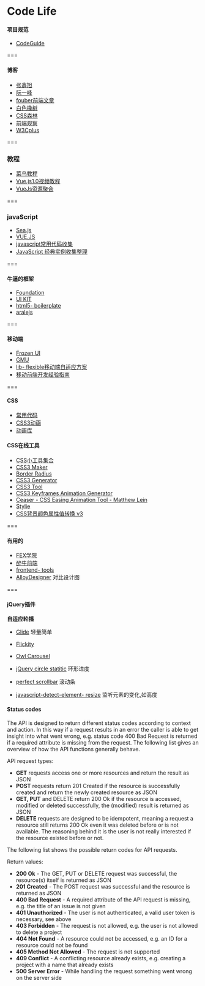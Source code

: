 Code Life
===
#### 项目规范
- <a href="http://alloyteam.github.io/CodeGuide/">CodeGuide</a>

===

#### 博客
- [张鑫旭](http://www.zhangxinxu.com/wordpress/)
- [阮一峰](http://www.ruanyifeng.com/blog)
- [fouber前端文章](https://github.com/fouber/blog)
- [白色橡树](http://www.cnblogs.com/PeunZhang/)
- [CSS森林](http://blog.cssforest.org/)
- [前端观察](https://www.qianduan.net/)
- [W3Cplus](http://www.w3cplus.com/)

===

### 教程
- <a href="http://www.runoob.com/">菜鸟教程</a>
- <a href="https://laravist.com/series/vue-js-1-0-in-action-series">Vue.js1.0视频教程</a>
- [VueJs资源聚合](https://github.com/jsfront/src/blob/master/vuejs.md)

===

### javaScript
- <a href="http://island205.github.io/HelloSea.js/index.html">Sea.js</a>
- <a href="http://cn.vuejs.org/">VUE.JS</a>
- [javascript常用代码收集](https://github.com/jsfront/src/blob/master/js.md)
- [JavaScript 经典实例收集整理](https://segmentfault.com/a/1190000002559158)

===

#### 牛逼的框架
- <a href="http://www.foundcss.com/">Foundation</a>
- <a href="http://getuikit.com/">UI KIT</a>
- <a href="https://github.com/h5bp/html5- boilerplate">html5- boilerplate</a>
- <a href="https://github.com/aralejs/aralejs.org/">aralejs</a>

===

#### 移动端
- <a href="http://frozenui.github.io/">Frozen UI</a>
- <a href="https://github.com/fex-team/GMU">GMU</a>
- <a href="https://github.com/amfe/lib-flexible">lib- flexible移动端自适应方案</a>
- <a href="https://github.com/doyoe/trip">移动前端开发经验指南</a>

===

#### CSS
- [常用代码](https://github.com/jsfront/src/blob/master/css.md)
- [CSS3动画](http://www.minimamente.com/example/magic_animations/)
- [动画库](http://h5bp.github.io/Effeckt.css/)

#### CSS在线工具
- <a href="http://linxz.github.io/tianyizone/">CSS小工具集合</a>
- <a href="http://www.cnblogs.com/lhb25/archive/2012/09/27/10-css3-online-generator-tools.html">CSS3 Maker</a>
- <a href="http://border- radius.com/">Border Radius</a>
- <a href="http://css3generator.com/">CSS3 Generator</a>
- <a href="http://westciv.com/tools/gradients/">CSS3 Tool</a>
- <a href="http://cssanimate.com/">CSS3 Keyframes Animation Generator</a>
- <a href="http://matthewlein.com/ceaser/">Ceaser -  CSS Easing Animation Tool -  Matthew Lein</a>
- <a href="https://jeremyckahn.github.io/stylie/">Stylie</a>
- <a href="http://labs.pufen.net/my_collection/hex_change.html">CSS背景颜色属性值转换 v3</a>

===

#### 有用的
- <a href="https://github.com/leeethe/fex- edu">FEX学院</a>
- <a href="http://f2er.club/">醉牛前端</a>
- <a href="http://fredsarmento.me/frontend- tools/">frontend- tools</a>
- <a href="http://alloyteam.github.io/AlloyDesigner/">AlloyDesigner</a> 对比设计图

===

#### jQuery插件

**自适应轮播**

- <a href="https://github.com/jedrzejchalubek/Glide.js">Glide</a> 轻量简单
- <a href="https://github.com/metafizzy/flickity">Flickity</a>
- <a href="https://github.com/smashingboxes/OwlCarousel2">Owl Carousel</a>


- <a href="https://github.com/pguso/jquery-plugin-circliful">jQuery circle statitic</a> 环形进度

- <a href="https://github.com/noraesae/perfect-scrollbar">perfect scrollbar</a> 滚动条

- <a href="https://github.com/sdecima/javascript-detect-element-resize">javascript-detect-element- resize</a> 监听元素的变化,如高度


#### Status codes
The API is designed to return different status codes according to context and action. In this way if a request results in an error the caller is able to get insight into what went wrong, e.g. status code 400 Bad Request is returned if a required attribute is missing from the request. The following list gives an overview of how the API functions generally behave.

API request types:

- **GET** requests access one or more resources and return the result as JSON
- **POST** requests return 201 Created if the resource is successfully created and return the newly created resource as JSON
- **GET, PUT** and DELETE return 200 Ok if the resource is accessed, modified or deleted successfully, the (modified) result is returned as JSON
- **DELETE** requests are designed to be idempotent, meaning a request a resource still returns 200 Ok even it was deleted before or is not available. The reasoning behind it is the user is not really interested if the resource existed before or not.

The following list shows the possible return codes for API requests.

Return values:

- **200 Ok** - The GET, PUT or DELETE request was successful, the resource(s) itself is returned as JSON
- **201 Created** - The POST request was successful and the resource is returned as JSON
- **400 Bad Request** - A required attribute of the API request is missing, e.g. the title of an issue is not given
- **401 Unauthorized** - The user is not authenticated, a valid user token is necessary, see above
- **403 Forbidden** - The request is not allowed, e.g. the user is not allowed to delete a project
- **404 Not Found** - A resource could not be accessed, e.g. an ID for a resource could not be found
- **405 Method Not Allowed** - The request is not supported
- **409 Conflict** - A conflicting resource already exists, e.g. creating a project with a name that already exists
- **500 Server Error** - While handling the request something went wrong on the server side
